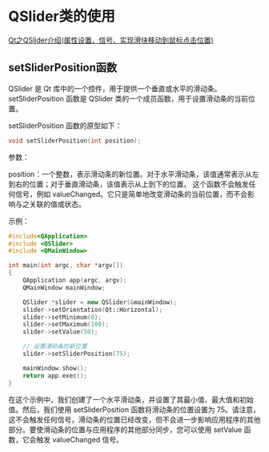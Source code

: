 # QSlider类的使用

<a href="https://blog.csdn.net/qq_14945437/article/details/98730805">Qt之QSlider介绍(属性设置、信号、实现滑块移动到鼠标点击位置)</a>


## setSliderPosition函数

QSlider 是 Qt 库中的一个控件，用于提供一个垂直或水平的滑动条。setSliderPosition 函数是 QSlider 类的一个成员函数，用于设置滑动条的当前位置。

setSliderPosition 函数的原型如下：
```c++
void setSliderPosition(int position);
```
参数：

position：一个整数，表示滑动条的新位置。对于水平滑动条，该值通常表示从左到右的位置；对于垂直滑动条，该值表示从上到下的位置。
这个函数不会触发任何信号，例如 valueChanged。它只是简单地改变滑动条的当前位置，而不会影响与之关联的值或状态。

示例：
```c++
#include<QApplication>
#include <QSlider>
#include <QMainWindow>

int main(int argc, char *argv[])
{
    QApplication app(argc, argv);
    QMainWindow mainWindow;

    QSlider *slider = new QSlider(&mainWindow);
    slider->setOrientation(Qt::Horizontal);
    slider->setMinimum(0);
    slider->setMaximum(100);
    slider->setValue(50);

    // 设置滑动条的新位置
    slider->setSliderPosition(75);

    mainWindow.show();
    return app.exec();
}
```
在这个示例中，我们创建了一个水平滑动条，并设置了其最小值、最大值和初始值。然后，我们使用 setSliderPosition 函数将滑动条的位置设置为 75。请注意，这不会触发任何信号，滑动条的位置已经改变，但不会进一步影响应用程序的其他部分。要使滑动条的位置与应用程序的其他部分同步，您可以使用 setValue 函数，它会触发 valueChanged 信号。